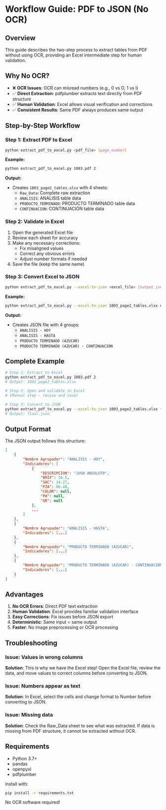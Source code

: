 # Workflow Guide: PDF to JSON (No OCR)

## Overview

This guide describes the two-step process to extract tables from PDF without using OCR, providing an Excel intermediate step for human validation.

## Why No OCR?

- ❌ **OCR Issues**: OCR can misread numbers (e.g., 0 vs O, 1 vs l)
- ✅ **Direct Extraction**: pdfplumber extracts text directly from PDF structure
- ✅ **Human Validation**: Excel allows visual verification and corrections
- ✅ **Consistent Results**: Same PDF always produces same output

## Step-by-Step Workflow

### Step 1: Extract PDF to Excel

```bash
python extract_pdf_to_excel.py <pdf_file> [page_number]
```

**Example:**
```bash
python extract_pdf_to_excel.py 1003.pdf 2
```

**Output:**
- Creates `1003_page2_tables.xlsx` with 4 sheets:
  - `Raw_Data`: Complete raw extraction
  - `ANALISIS`: ANALISIS table data
  - `PRODUCTO_TERMINADO`: PRODUCTO TERMINADO table data
  - `CONTINUACION`: CONTINUACIÓN table data

### Step 2: Validate in Excel

1. Open the generated Excel file
2. Review each sheet for accuracy
3. Make any necessary corrections:
   - Fix misaligned values
   - Correct any obvious errors
   - Adjust number formats if needed
4. Save the file (keep the same name)

### Step 3: Convert Excel to JSON

```bash
python extract_pdf_to_excel.py --excel-to-json <excel_file> [output_json]
```

**Example:**
```bash
python extract_pdf_to_excel.py --excel-to-json 1003_page2_tables.xlsx output.json
```

**Output:**
- Creates JSON file with 4 groups:
  - `ANALISIS - HOY`
  - `ANALISIS - HASTA`
  - `PRODUCTO TERMINADO (AZUCAR)`
  - `PRODUCTO TERMINADO (AZUCAR) - CONTINUACIÓN`

## Complete Example

```bash
# Step 1: Extract to Excel
python extract_pdf_to_excel.py 1003.pdf 2
# Output: 1003_page2_tables.xlsx

# Step 2: Open and validate in Excel
# (Manual step - review and save)

# Step 3: Convert to JSON
python extract_pdf_to_excel.py --excel-to-json 1003_page2_tables.xlsx final.json
# Output: final.json
```

## Output Format

The JSON output follows this structure:

```json
[
    {
        "Nombre Agrupador": "ANALISIS - HOY",
        "Indicadores": [
            {
                "DESCRIPCION": "JUGO ABSOLUTO",
                "BRIX": 16.5,
                "SAC": 14.27,
                "PZA": 86.48,
                "COLOR": null,
                "PH": null,
                "GR": null
            },
            ...
        ]
    },
    {
        "Nombre Agrupador": "ANALISIS - HASTA",
        "Indicadores": [...]
    },
    {
        "Nombre Agrupador": "PRODUCTO TERMINADO (AZUCAR)",
        "Indicadores": [...]
    },
    {
        "Nombre Agrupador": "PRODUCTO TERMINADO (AZUCAR) - CONTINUACIÓN",
        "Indicadores": [...]
    }
]
```

## Advantages

1. **No OCR Errors**: Direct PDF text extraction
2. **Human Validation**: Excel provides familiar validation interface
3. **Easy Corrections**: Fix issues before JSON export
4. **Deterministic**: Same input = same output
5. **Faster**: No image preprocessing or OCR processing

## Troubleshooting

### Issue: Values in wrong columns

**Solution**: This is why we have the Excel step! Open the Excel file, review the data, and move values to correct columns before converting to JSON.

### Issue: Numbers appear as text

**Solution**: In Excel, select the cells and change format to Number before converting to JSON.

### Issue: Missing data

**Solution**: Check the Raw_Data sheet to see what was extracted. If data is missing from PDF structure, it cannot be extracted without OCR.

## Requirements

- Python 3.7+
- pandas
- openpyxl
- pdfplumber

Install with:
```bash
pip install -r requirements.txt
```

No OCR software required!
